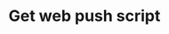---
title: Get web push script
excerpt: The method returns the web push script for the specified domain.
api:
  file: yespo.json
  operationId: getWebPushScript
hidden: false
---